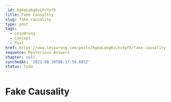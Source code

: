 ```yaml
---
_id: RgkqLqkg8vLhsYpfh
title: Fake Causality
slug: fake-causality
type: post
tags:
  - LessWrong
  - Concept
  - Post
href: https://www.lesswrong.com/posts/RgkqLqkg8vLhsYpfh/fake-causality
sequence: Mysterious Answers
chapter: null
synchedAt: '2022-08-30T08:17:58.885Z'
status: todo
---
```


# Fake Causality

